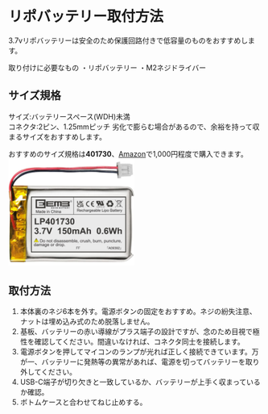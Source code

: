 # リポバッテリー取付方法
3.7vリポバッテリーは安全のため保護回路付きで低容量のものをおすすめします。

取り付けに必要なもの
・リポバッテリー
・M2ネジドライバー

## サイズ規格
サイズ:バッテリースペース(WDH)未満  
コネクタ:2ピン、1.25mmピッチ
劣化で膨らむ場合があるので、余裕を持って収まるサイズをおすすめします。

おすすめのサイズ規格は**401730**、[Amazon](https://www.amazon.jp/dp/B08215WQMQ)で1,000円程度で購入できます。
<img src="img/LP401730.jpg" width="250">


## 取付方法
1. 本体裏のネジ6本を外す。電源ボタンの固定をおすすめ。ネジの紛失注意、ナットは埋め込み式のため脱落しません。
2. 基板、バッテリーの赤い導線がプラス端子の設計ですが、念のため目視で極性を確認してください。間違いなければ、コネクタ同士を接続します。
3. 電源ボタンを押してマイコンのランプが光れば正しく接続できています。万が一、バッテリーに発熱等の異常があれば、電源を切ってバッテリーを取り外してください。
4. USB-C端子が切り欠きと一致しているか、バッテリーが上手く収まっているか確認。
5. ボトムケースと合わせてねじ止めする。